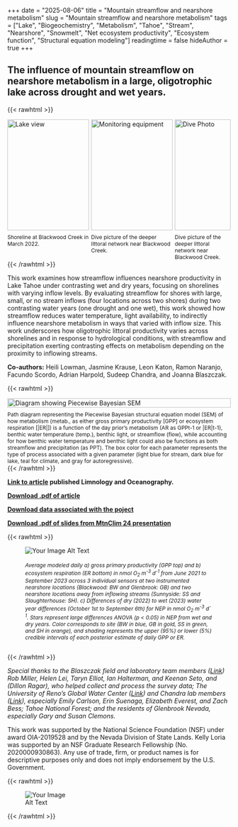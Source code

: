 +++
date = "2025-08-06"
title = "Mountain streamflow and nearshore metabolism"
slug = "Mountain streamflow and nearshore metabolism"
tags = ["Lake", "Biogeochemistry", "Metabolism", "Tahoe", "Stream", "Nearshore", "Snowmelt", "Net ecosystem productivity", "Ecosystem function", "Structural equation modeling"]
readingtime = false
hideAuthor = true
+++

## The influence of mountain streamflow on nearshore metabolism in a large, oligotrophic lake across drought and wet years.



{{< rawhtml >}}
<div style="display: flex; justify-content: space-between; flex-wrap: wrap; gap: 1%;">

  <!-- Panel 1 -->
  <div style="flex: 1 1 30%; max-width: 38%;">
    <img src="/lake1.jpg" alt="Lake view" style="width: 100%; height: 250px; object-fit: cover;">
    <figcaption style="font-size: 12px; margin-top: 0.5rem;">
      Shoreline at Blackwood Creek in March 2022. 
    </figcaption>
  </div>

  <!-- Panel 2 -->
  <div style="flex: 1 1 30%; max-width: 38%;">
    <img src="/GBNS3_miniDOT.png" alt="Monitoring equipment" style="width: 100%; height: 250px; object-fit: cover;">
    <figcaption style="font-size: 12px; margin-top: 0.5rem;">
      Dive picture of the deeper littoral network near Blackwood Creek. 
    </figcaption>
  </div>

  <!-- Panel 3 -->
  <div style="flex: 1 1 30%; max-width: 25%;">
    <img src="/Dive_Photo1.png" alt="Dive Photo" style="width: 100%; height: 250px; object-fit: cover;">
    <figcaption style="font-size: 12px; margin-top: 0.5rem;">
      Dive picture of the deeper littoral network near Blackwood Creek. 
    </figcaption>
  </div>

</div>
{{< /rawhtml >}}



This work examines how streamflow influences nearshore productivity in Lake Tahoe under contrasting wet and dry years, focusing on shorelines with varying inflow levels. By evaluating streamflow for shores with large, small, or no stream inflows (four locations across two shores) during two contrasting water years (one drought and one wet), this work showed how streamflow reduces water temperature, light availability, to indirectly influence nearshore metabolism in ways that varied with inflow size.  This work underscores how oligotrophic littoral productivity varies across shorelines and in response to hydrological conditions, with streamflow and precipitation exerting contrasting effects on metabolism depending on the proximity to inflowing streams.


**Co-authors:** Heili Lowman, Jasmine Krause, Leon Katon, Ramon Naranjo, Facundo Scordo, Adrian Harpold, Sudeep Chandra, and Joanna Blaszczak. 


{{< rawhtml >}}
<div style="display: flex; flex-wrap: wrap; justify-content: space-between; align-items: flex-start; gap: 1%;">
  <div style="flex: 1 1 100; max-width: 100%;">
    <img src="/Fig4_SEM.png" alt="Diagram showing Piecewise Bayesian SEM" style="width: 100%; height: auto;">
    <figcaption style="font-size: 12px; margin-top: 0.5rem;">
      Path diagram representing the Piecewise Bayesian structural equation model (SEM) of how metabolism (metab., as either gross primary productivity [GPP] or ecosystem respiration [|ER|]) is a function of the day prior’s metabolism (AR as GPPt-1 or |ER|t-1), benthic water temperature (temp.), benthic light, or streamflow (flow), while accounting for how benthic water temperature and benthic light could also be functions as both streamflow and precipitation (as PPT). The box color for each parameter represents the type of process associated with a given parameter (light blue for stream, dark blue for lake, teal for climate, and gray for autoregressive).
    </figcaption>
  </div>
</div>
{{< /rawhtml >}}




**[Link to article](https://aslopubs.onlinelibrary.wiley.com/doi/10.1002/lno.70157) published Limnology and Oceanography.**

**[Download .pdf of article](/Loria_2025_LO70157.pdf)**

**[Download data associated with the poject](https://portal.edirepository.org/nis/mapbrowse?packageid=edi.1975.1)**

**[Download .pdf of slides from MtnClim 24 presentation](/Loria_MtnClim24_slides.pdf)**



{{< rawhtml >}}
<figure>
  <div style="display: flex; justify-content: space-between;">
    <img src="/NS_NEP_fig1.png" alt="Your Image Alt Text" style="max-width:95%; height:auto;">
  </div>
  <figcaption>
    <h6 style="font-size: 12px;">Average modeled daily a) gross primary productivity (GPP top) and b) ecosystem respiration (ER bottom) in nmol O<sub>2</sub> m<sup>-3</sup> d<sup>-1</sup> from June 2021 to September 2023 across 3 individual sensors at two instrumented nearshore locations (Blackwood: BW and Glenbrook: GB) and two nearshore locations away from inflowing streams (Sunnyside: SS and Slaughterhouse: SH). c) Differences of dry (2022) to wet (2023) water year differences (October 1st to September 6th) for NEP in nmol O<sub>2</sub> m<sup>-3</sup> d<sup>-1</sup>. Stars represent large differences ANOVA (p &lt; 0.05) in NEP from wet and dry years. Color corresponds to site (BW in blue, GB in gold, SS in green, and SH in orange), and shading represents the upper (95%) or lower (5%) credible intervals of each posterior estimate of daily GPP or ER.</h6>
  </figcaption>
</figure>
{{< /rawhtml >}}

*Special thanks to the Blaszczak field and laboratory team members ([Link](https://blaszczaklab.weebly.com/)) Rob Miller, Helen Lei, Taryn Elliot, Ian Halterman, and Keenan Seto, and (Dillon Ragar), who helped collect and process the survey data; The University of Reno’s Global Water Center ([Link](https://www.unr.edu/water-center)) and Chandra lab members ([Link](http://aquaticecosystemslab.org/)), especially Emily Carlson, Erin Suenaga, Elizabeth Everest, and Zach Bess; Tahoe National Forest; and the residents of Glenbrook Nevada, especially Gary and Susan Clemons.* 

This work was supported by the National Science Foundation (NSF) under award OIA-2019528 and by the Nevada Division of State Lands. Kelly Loria was supported by an NSF Graduate Research Fellowship (No. 2020000930863). Any use of trade, firm, or product names is for descriptive purposes only and does not imply endorsement by the U.S. Government. 


{{< rawhtml >}}
<figure>
  <div style="display: flex; justify-content: space-between;">
    <img src="/supporting_icons.png" alt="Your Image Alt Text" style="max-width:25%; height:auto;">
  </div>
</figure>
{{< /rawhtml >}}